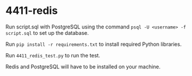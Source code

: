 # 4411-redis
Run script.sql with PostgreSQL using the command `psql -U <username> -f script.sql` to set up the database.

Run `pip install -r requirements.txt` to install required Python libraries.

Run `4411_redis_test.py` to run the test.

Redis and PostgreSQL will have to be installed on your machine.
